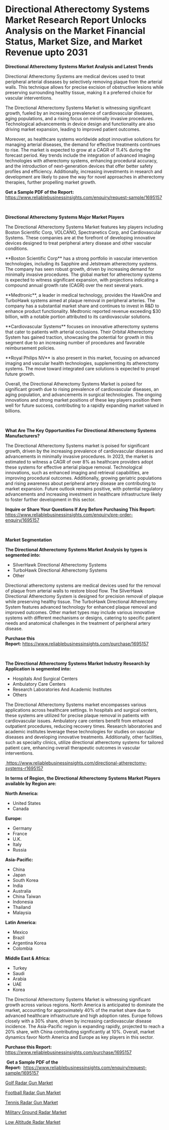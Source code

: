 <p><h1>Directional Atherectomy Systems Market Research Report Unlocks Analysis on the Market Financial Status, Market Size, and Market Revenue upto 2031</h1></p><p><strong>Directional Atherectomy Systems Market Analysis and Latest Trends</strong></p>
<p><p>Directional Atherectomy Systems are medical devices used to treat peripheral arterial diseases by selectively removing plaque from the arterial walls. This technique allows for precise excision of obstructive lesions while preserving surrounding healthy tissue, making it a preferred choice for vascular interventions. </p><p>The Directional Atherectomy Systems Market is witnessing significant growth, fueled by an increasing prevalence of cardiovascular diseases, aging populations, and a rising focus on minimally invasive procedures. Technological advancements in device design and functionality are also driving market expansion, leading to improved patient outcomes. </p><p>Moreover, as healthcare systems worldwide adopt innovative solutions for managing arterial diseases, the demand for effective treatments continues to rise. The market is expected to grow at a CAGR of 11.4% during the forecast period. Key trends include the integration of advanced imaging technologies with atherectomy systems, enhancing procedural accuracy, and the introduction of next-generation devices that offer better safety profiles and efficiency. Additionally, increasing investments in research and development are likely to pave the way for novel approaches in atherectomy therapies, further propelling market growth.</p></p>
<p><strong>Get a Sample PDF of the Report:&nbsp;</strong> <a href="https://www.reliablebusinessinsights.com/enquiry/request-sample/1695157?utm_campaign=84&utm_medium=2&utm_source=Github&utm_content=ia&utm_term=17122024&utm_id=directional-atherectomy-systems">https://www.reliablebusinessinsights.com/enquiry/request-sample/1695157</a></p>
<p>&nbsp;</p>
<p><strong>Directional Atherectomy Systems Major Market Players</strong></p>
<p><p>The Directional Atherectomy Systems Market features key players including Boston Scientific Corp, VOLCANO, Spectranetics Corp, and Cardiovascular Systems. These companies are at the forefront of developing innovative devices designed to treat peripheral artery disease and other vascular conditions.</p><p>**Boston Scientific Corp** has a strong portfolio in vascular intervention technologies, including its Sapphire and Jetstream atherectomy systems. The company has seen robust growth, driven by increasing demand for minimally invasive procedures. The global market for atherectomy systems is expected to witness significant expansion, with projections indicating a compound annual growth rate (CAGR) over the next several years.</p><p>**Medtronic**, a leader in medical technology, provides the HawkOne and TurboHawk systems aimed at plaque removal in peripheral arteries. The company has a substantial market share and continues to invest in R&D to enhance product functionality. Medtronic reported revenue exceeding $30 billion, with a notable portion attributed to its cardiovascular solutions.</p><p>**Cardiovascular Systems** focuses on innovative atherectomy systems that cater to patients with arterial occlusions. Their Orbital Atherectomy System has gained traction, showcasing the potential for growth in this segment due to an increasing number of procedures and favorable reimbursement policies.</p><p>**Royal Philips NV** is also present in this market, focusing on advanced imaging and vascular health technologies, supplementing its atherectomy systems. The move toward integrated care solutions is expected to propel future growth.</p><p>Overall, the Directional Atherectomy Systems Market is poised for significant growth due to rising prevalence of cardiovascular diseases, an aging population, and advancements in surgical technologies. The ongoing innovations and strong market positions of these key players position them well for future success, contributing to a rapidly expanding market valued in billions.</p></p>
<p>&nbsp;</p>
<p><strong>What Are The Key Opportunities For Directional Atherectomy Systems Manufacturers?</strong></p>
<p><p>The Directional Atherectomy Systems market is poised for significant growth, driven by the increasing prevalence of cardiovascular diseases and advancements in minimally invasive procedures. In 2023, the market is estimated to witness a CAGR of over 8% as healthcare providers adopt these systems for effective arterial plaque removal. Technological innovations, such as enhanced imaging and retrieval capabilities, are improving procedural outcomes. Additionally, growing geriatric populations and rising awareness about peripheral artery disease are contributing to market expansion. Future outlook remains positive, with potential regulatory advancements and increasing investment in healthcare infrastructure likely to foster further development in this sector.</p></p>
<p><strong>Inquire or Share Your Questions If Any Before Purchasing This Report:</strong> <a href="https://www.reliablebusinessinsights.com/enquiry/pre-order-enquiry/1695157?utm_campaign=84&utm_medium=2&utm_source=Github&utm_content=ia&utm_term=17122024&utm_id=directional-atherectomy-systems">https://www.reliablebusinessinsights.com/enquiry/pre-order-enquiry/1695157</a></p>
<p>&nbsp;</p>
<p><strong>Market Segmentation</strong></p>
<p><strong>The Directional Atherectomy Systems Market Analysis by types is segmented into:</strong></p>
<p><ul><li>SilverHawk Directional Atherectomy Systems</li><li>TurboHawk Directional Atherectomy Systems</li><li>Other</li></ul></p>
<p><p>Directional atherectomy systems are medical devices used for the removal of plaque from arterial walls to restore blood flow. The SilverHawk Directional Atherectomy System is designed for precision removal of plaque while preserving healthy tissue. The TurboHawk Directional Atherectomy System features advanced technology for enhanced plaque removal and improved outcomes. Other market types may include various innovative systems with different mechanisms or designs, catering to specific patient needs and anatomical challenges in the treatment of peripheral artery disease.</p></p>
<p><strong>Purchase this Report:&nbsp;</strong><a href="https://www.reliablebusinessinsights.com/purchase/1695157?utm_campaign=84&utm_medium=2&utm_source=Github&utm_content=ia&utm_term=17122024&utm_id=directional-atherectomy-systems">https://www.reliablebusinessinsights.com/purchase/1695157</a></p>
<p>&nbsp;</p>
<p><strong>The Directional Atherectomy Systems Market Industry Research by Application is segmented into:</strong></p>
<p><ul><li>Hospitals And Surgical Centers</li><li>Ambulatory Care Centers</li><li>Research Laboratories And Academic Institutes</li><li>Others</li></ul></p>
<p><p>The Directional Atherectomy Systems market encompasses various applications across healthcare settings. In hospitals and surgical centers, these systems are utilized for precise plaque removal in patients with cardiovascular issues. Ambulatory care centers benefit from enhanced outpatient procedures, reducing recovery times. Research laboratories and academic institutes leverage these technologies for studies on vascular diseases and developing innovative treatments. Additionally, other facilities, such as specialty clinics, utilize directional atherectomy systems for tailored patient care, enhancing overall therapeutic outcomes in vascular interventions.</p></p>
<p><a href="https://www.reliablebusinessinsights.com/directional-atherectomy-systems-r1695157?utm_campaign=84&utm_medium=2&utm_source=Github&utm_content=ia&utm_term=17122024&utm_id=directional-atherectomy-systems">&nbsp;https://www.reliablebusinessinsights.com/directional-atherectomy-systems-r1695157</a></p>
<p><strong>In terms of Region, the Directional Atherectomy Systems Market Players available by Region are:</strong></p>
<p>
    <p> <strong> North America: </strong>
        <ul>
            <li>United States</li>
            <li>Canada</li>
        </ul>
        </p> 
    <p> <strong> Europe: </strong>
        <ul>
            <li>Germany</li>
            <li>France</li>
            <li>U.K.</li>
            <li>Italy</li>
            <li>Russia</li>
        </ul>
        </p> 
    <p> <strong> Asia-Pacific: </strong>
        <ul>
            <li>China</li>
            <li>Japan</li>
            <li>South Korea</li>
            <li>India</li>
            <li>Australia</li>
            <li>China Taiwan</li>
            <li>Indonesia</li>
            <li>Thailand</li>
            <li>Malaysia</li>
        </ul>
        </p> 
    <p> <strong> Latin America: </strong>
        <ul>
            <li>Mexico</li>
            <li>Brazil</li>
            <li>Argentina Korea</li>
            <li>Colombia</li>
        </ul>
        </p> 
    <p> <strong> Middle East & Africa: </strong>
        <ul>
            <li>Turkey</li>
            <li>Saudi</li>
            <li>Arabia</li>
            <li>UAE</li>
            <li>Korea</li>
        </ul>
    </p>
    </p>
<p><p>The Directional Atherectomy Systems Market is witnessing significant growth across various regions. North America is anticipated to dominate the market, accounting for approximately 40% of the market share due to advanced healthcare infrastructure and high adoption rates. Europe follows closely with a 30% share, driven by increasing cardiovascular disease incidence. The Asia-Pacific region is expanding rapidly, projected to reach a 20% share, with China contributing significantly at 10%. Overall, market dynamics favor North America and Europe as key players in this sector.</p></p>
<p><strong>Purchase this Report: </strong><a href="https://www.reliablebusinessinsights.com/purchase/1695157?utm_campaign=84&utm_medium=2&utm_source=Github&utm_content=ia&utm_term=17122024&utm_id=directional-atherectomy-systems">https://www.reliablebusinessinsights.com/purchase/1695157</a></p>
<p>&nbsp;<strong>Get a Sample PDF of the Report:&nbsp;&nbsp;</strong><a href="https://www.reliablebusinessinsights.com/enquiry/request-sample/1695157?utm_campaign=84&utm_medium=2&utm_source=Github&utm_content=ia&utm_term=17122024&utm_id=directional-atherectomy-systems">https://www.reliablebusinessinsights.com/enquiry/request-sample/1695157</a></p>
<p><strong></strong></p>
<p><p><a href="https://www.linkedin.com/pulse/golf-radar-gun-market-size-average-cagr-54-revenue-generationkey-u3c2f?utm_campaign=84&utm_medium=2&utm_source=Github&utm_content=ia&utm_term=17122024&utm_id=directional-atherectomy-systems">Golf Radar Gun Market</a></p><p><a href="https://www.linkedin.com/pulse/f-my-mkt-intel-xkfif?utm_campaign=84&utm_medium=2&utm_source=Github&utm_content=ia&utm_term=17122024&utm_id=directional-atherectomy-systems">Football Radar Gun Market</a></p><p><a href="https://www.linkedin.com/pulse/tennis-radar-gun-market-analysis-type-application-geography-ev1df?utm_campaign=84&utm_medium=2&utm_source=Github&utm_content=ia&utm_term=17122024&utm_id=directional-atherectomy-systems">Tennis Radar Gun Market</a></p><p><a href="https://www.linkedin.com/pulse/future-military-ground-radar-market-revenue-worth-cagr-148-mpglf?utm_campaign=84&utm_medium=2&utm_source=Github&utm_content=ia&utm_term=17122024&utm_id=directional-atherectomy-systems">Military Ground Radar Market</a></p><p><a href="https://www.linkedin.com/pulse/comprehensive-low-altitude-radar-market-study-products-services-nhskf?utm_campaign=84&utm_medium=2&utm_source=Github&utm_content=ia&utm_term=17122024&utm_id=directional-atherectomy-systems">Low Altitude Radar Market</a></p></p>